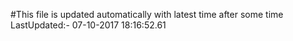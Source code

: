 #This file is updated automatically with latest time after some time
LastUpdated:- 07-10-2017 18:16:52.61 
